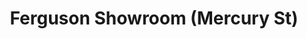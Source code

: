 ---
title: "Ferguson Showroom (Mercury St)"
url: /san-diego/ferguson-showroom-mercury-st/
shop: trade
---